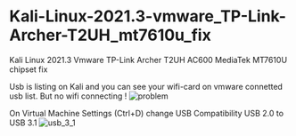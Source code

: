 # Kali-Linux-2021.3-vmware_TP-Link-Archer-T2UH_mt7610u_fix
Kali Linux 2021.3 Vmware TP-Link Archer T2UH AC600 MediaTek MT7610U chipset fix

Usb is listing on Kali and you can see your wifi-card on vmware connetted usb list. But no wifi connecting !
![problem](https://user-images.githubusercontent.com/68458759/139579828-4bfd4db5-f0b8-49f1-999c-5f5f20757c3e.png)

On Virtual Machine Settings (Ctrl+D) change USB Compatibility USB 2.0 to USB 3.1
![usb_3_1](https://user-images.githubusercontent.com/68458759/139579907-cd658d65-2a9d-4007-ad04-0243af61fcdb.png)

